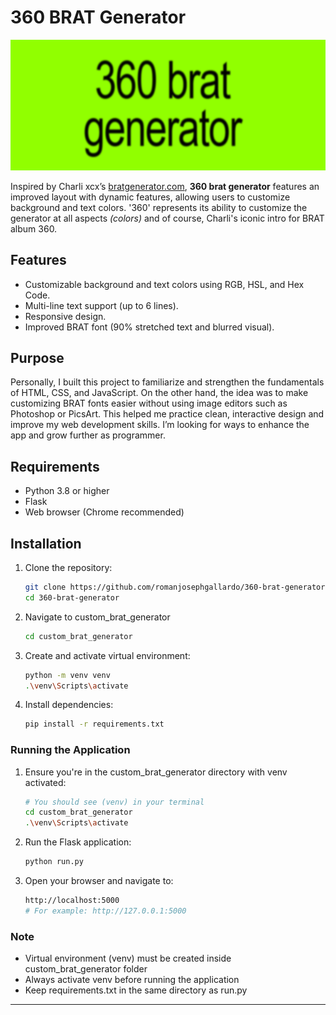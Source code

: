 # 360 BRAT Generator

![360 BRAT Generator Preview](custom_brat_generator/app/static/images/360_brat_generator_photo.png)

Inspired by Charli xcx’s [bratgenerator.com](https://www.bratgenerator.com/), **360 brat generator** features an
improved layout with dynamic features, allowing users 
to customize background and text colors. '360' 
represents its ability to customize the generator at all
aspects *(colors)* and of course, Charli's iconic intro for BRAT album 360.

## Features
- Customizable background and text colors using RGB, HSL, and Hex Code.
- Multi-line text support (up to 6 lines).
- Responsive design.
- Improved BRAT font (90% stretched text and blurred visual).

## Purpose
Personally, I built this project to familiarize and strengthen the fundamentals of HTML, CSS, and JavaScript. On the other hand, the idea was to make customizing BRAT fonts easier without using image editors such as Photoshop or PicsArt. This helped me practice clean, interactive design and improve my web development skills.  I’m looking for ways to enhance the app and grow further as programmer.

## Requirements
- Python 3.8 or higher
- Flask
- Web browser (Chrome recommended)

## Installation
1. Clone the repository:
    ```bash
    git clone https://github.com/romanjosephgallardo/360-brat-generator.git
    cd 360-brat-generator
    ```

2. Navigate to custom_brat_generator
    ```bash
    cd custom_brat_generator
    ```

3. Create and activate virtual environment:
    ```bash
    python -m venv venv
    .\venv\Scripts\activate
    ```

4. Install dependencies:
    ```bash
    pip install -r requirements.txt
    ```

### Running the Application
1. Ensure you're in the custom_brat_generator directory with venv activated:
    ```bash
    # You should see (venv) in your terminal
    cd custom_brat_generator
    .\venv\Scripts\activate
    ```
2. Run the Flask application:
    ```bash
    python run.py
    ```

3. Open your browser and navigate to:
   ```bash
   http://localhost:5000
   # For example: http://127.0.0.1:5000
   ```

### Note
- Virtual environment (venv) must be created inside custom_brat_generator folder
- Always activate venv before running the application
- Keep requirements.txt in the same directory as run.py

---